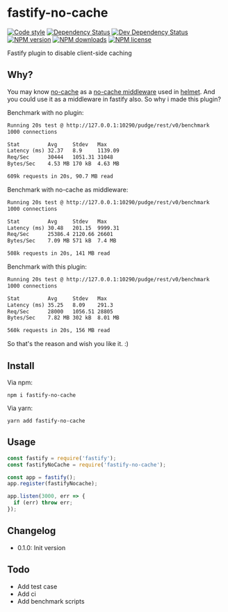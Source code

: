 # fastify-no-cache

[![Code style][lint-img]][lint-url]
[![Dependency Status][dep-img]][dep-url]
[![Dev Dependency Status][dev-dep-img]][dev-dep-url]
[![NPM version][npm-ver-img]][npm-url]
[![NPM downloads][npm-dl-img]][npm-url]
[![NPM license][npm-lc-img]][npm-url]

Fastify plugin to disable client-side caching

## Why?

You may know [no-cache](https://github.com/helmetjs/nocache) as a [no-cache middleware](https://helmetjs.github.io/docs/nocache/) used in [helmet](https://github.com/helmetjs/helmet). And you could use it as a middleware in fastify also. So why i made this plugin?

Benchmark with no plugin:

```txt
Running 20s test @ http://127.0.0.1:10290/pudge/rest/v0/benchmark
1000 connections

Stat         Avg     Stdev   Max
Latency (ms) 32.37   8.9     1139.09
Req/Sec      30444   1051.31 31048
Bytes/Sec    4.53 MB 170 kB  4.63 MB

609k requests in 20s, 90.7 MB read
```

Benchmark with no-cache as middleware:

```txt
Running 20s test @ http://127.0.0.1:10290/pudge/rest/v0/benchmark
1000 connections

Stat         Avg     Stdev   Max
Latency (ms) 30.48   201.15  9999.31
Req/Sec      25386.4 2120.66 26601
Bytes/Sec    7.09 MB 571 kB  7.4 MB

508k requests in 20s, 141 MB read
```

Benchmark with this plugin:

```txt
Running 20s test @ http://127.0.0.1:10290/pudge/rest/v0/benchmark
1000 connections

Stat         Avg     Stdev   Max
Latency (ms) 35.25   8.09    291.3
Req/Sec      28000   1056.51 28805
Bytes/Sec    7.82 MB 302 kB  8.01 MB

560k requests in 20s, 156 MB read
```

So that's the reason and wish you like it. :)

## Install

Via npm:

```shell
npm i fastify-no-cache
```

Via yarn:

```shell
yarn add fastify-no-cache
```

## Usage

```js
const fastify = require('fastify');
const fastifyNoCache = require('fastify-no-cache');

const app = fastify();
app.register(fastifyNocache);

app.listen(3000, err => {
  if (err) throw err;
});
```

## Changelog

- 0.1.0: Init version

## Todo

- Add test case
- Add ci
- Add benchmark scripts

[lint-img]: https://img.shields.io/badge/code%20style-handsome-brightgreen.svg?style=flat-square
[lint-url]: https://github.com/poppinlp/eslint-config-handsome
[dep-img]: https://img.shields.io/david/poppinlp/fastify-no-cache.svg?style=flat-square
[dep-url]: https://david-dm.org/poppinlp/fastify-no-cache
[dev-dep-img]: https://img.shields.io/david/dev/poppinlp/fastify-no-cache.svg?style=flat-square
[dev-dep-url]: https://david-dm.org/poppinlp/fastify-no-cache#info=devDependencies
[npm-ver-img]: https://img.shields.io/npm/v/fastify-no-cache.svg?style=flat-square
[npm-dl-img]: https://img.shields.io/npm/dm/fastify-no-cache.svg?style=flat-square
[npm-lc-img]: https://img.shields.io/npm/l/fastify-no-cache.svg?style=flat-square
[npm-url]: https://www.npmjs.com/package/fastify-no-cache
